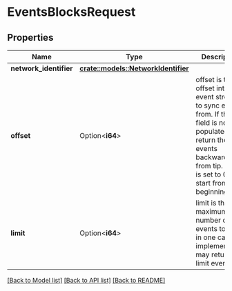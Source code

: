 # EventsBlocksRequest

## Properties

Name | Type | Description | Notes
------------ | ------------- | ------------- | -------------
**network_identifier** | [**crate::models::NetworkIdentifier**](NetworkIdentifier.md) |  | 
**offset** | Option<**i64**> | offset is the offset into the event stream to sync events from. If this field is not populated, we return the limit events backwards from tip. If this is set to 0, we start from the beginning.  | [optional]
**limit** | Option<**i64**> | limit is the maximum number of events to fetch in one call. The implementation may return <= limit events.  | [optional]

[[Back to Model list]](../README.md#documentation-for-models) [[Back to API list]](../README.md#documentation-for-api-endpoints) [[Back to README]](../README.md)



